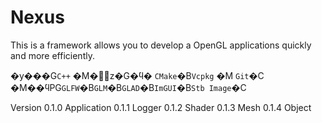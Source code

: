 # Nexus
This is a framework allows you to develop a OpenGL applications quickly and more efficiently.

�y���G`C++`
�M�׺޲z�G�ϥ� `CMake`�B`Vcpkg` �M `Git`�C
�M��ϥΡG`GLFW`�B`GLM`�B`GLAD`�B`ImGUI`�B`Stb Image`�C

Version
0.1.0 Application
0.1.1 Logger
0.1.2 Shader
0.1.3 Mesh
0.1.4 Object